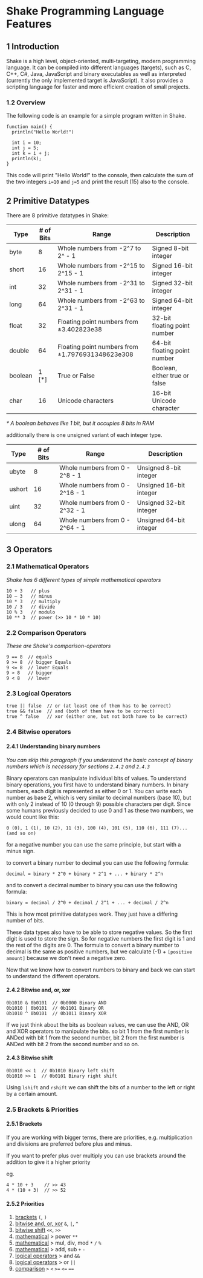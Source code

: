 # Shake Programming Language Features


## 1 Introduction

Shake is a high level, object-oriented, multi-targeting, modern programming
language. It can be compiled into different languages (targets), such as C, 
C++, C#, Java, JavaScript and binary executables as well as interpreted 
(currently the only implemented target is JavaScript).
It also provides a scripting language for faster and more efficient creation
of small projects.

### 1.2 Overview

The following code is an example for a simple program written in Shake.

```shake
function main() {
  println("Hello World!")

  int i = 10;
  int j = 5;
  int k = i + j;
  println(k);
}
```

This code will print "Hello World!" to the console, then calculate the sum 
of the two integers `i=10` and `j=5` and print the result (15) also to the 
console.
<!-- It already contains many features we will learn in the next chapters. -->

## 2 Primitive Datatypes

There are 8 primitive datatypes in Shake:

| Type    | # of Bits                | Range                                            | Description                        |
| ------- | ------------------------ | ------------------------------------------------ | ---------------------------------- |
| byte    | 8                        | Whole numbers from -2^7 to 2^ - 1                | Signed 8-bit integer               |
| short   | 16                       | Whole numbers from -2^15 to 2^15 - 1             | Signed 16-bit integer              |
| int     | 32                       | Whole numbers from -2^31 to 2^31 - 1             | Signed 32-bit integer              |
| long    | 64                       | Whole numbers from -2^63 to 2^31 - 1             | Signed 64-bit integer              |
| float   | 32                       | Floating point numbers from ±3.402823e38         | 32-bit floating point number       |
| double  | 64                       | Floating point numbers from ±1.7976931348623e308 | 64-bit floating point number       |
| boolean | 1 [*]                    | True or False                                    | Boolean, either true or false      |
| char    | 16                       | Unicode characters                               | 16-bit Unicode character           |

_* A boolean behaves like 1 bit, but it occupies 8 bits in RAM_

additionally there is one unsigned variant of each integer type.

| Type    | # of Bits  | Range                                            | Description                        |
| ------- | ---------- | ------------------------------------------------ | ---------------------------------- |
| ubyte   | 8          | Whole numbers from 0 - 2^8 - 1                   | Unsigned 8-bit integer             |
| ushort  | 16         | Whole numbers from 0 - 2^16 - 1                  | Unsigned 16-bit integer            |
| uint    | 32         | Whole numbers from 0 - 2^32 - 1                  | Unsigned 32-bit integer            |
| ulong   | 64         | Whole numbers from 0 - 2^64 - 1                  | Unsigned 64-bit integer            |

## 3 Operators

### 2.1 Mathematical Operators

_Shake has 6 different types of simple mathematical operators_

```shake
10 + 3   // plus
10 – 3   // minus
10 * 3   // multiply
10 / 3   // divide
10 % 3   // modulo
10 ** 3  // power (>> 10 * 10 * 10)
```

### 2.2 Comparison Operators

_These are Shake's comparison-operators_

```shake
9 == 8  // equals
9 >= 8  // bigger Equals
9 <= 8  // lower Equals
9 > 8   // bigger
9 < 8   // lower
```

### 2.3 Logical Operators

```shake
true || false  // or (at least one of them has to be correct) 
true && false  // and (both of them have to be correct)
true ^ false   // xor (either one, but not both have to be correct)
```

### 2.4 Bitwise operators

#### 2.4.1 Understanding binary numbers

_You can skip this paragraph if you understand the basic concept of binary numbers 
which is necessary for sections `2.4.2` and `2.4.3`_

Binary operators can manipulate individual bits of values.
To understand binary operations, you first have to understand binary numbers.
In binary numbers, each digit is represented as either 0 or 1. You can write each number
as base 2, which is very similar to decimal numbers (base 10), but with only 2 instead of 10 (0 through 9) possible characters per digit. Since some humans previously decided to use 0 and 1 as these two numbers, we would count like this:

```text
0 (0), 1 (1), 10 (2), 11 (3), 100 (4), 101 (5), 110 (6), 111 (7)... (and so on)
```

for a negative number you can use the same principle, but start with a minus sign.

to convert a binary number to decimal you can use the following formula:

```text
decimal = binary * 2^0 + binary * 2^1 + ... + binary * 2^n
```

and to convert a decimal number to binary you can use the following formula:

```text
binary = decimal / 2^0 + decimal / 2^1 + ... + decimal / 2^n
```

This is how most primitive datatypes work. They just have a differing number of bits.

These data types also have to be able to store negative values. So the first digit is used to store the sign.
So for negative numbers the first digit is 1 and the rest of the digits are 0.
The formula to convert a binary number to decimal is the same as positive numbers, but we calculate (-1) + `[positive amount]` because we don't need a negative zero.

Now that we know how to convert numbers to binary and back we can start to understand the different operators.

#### 2.4.2 Bitwise and, or, xor

```shake
0b1010 & 0b0101  // 0b0000 Binary AND
0b1010 | 0b0101  // 0b1101 Binary OR
0b1010 ^ 0b0101  // 0b1011 Binary XOR
```

If we just think about the bits as boolean values, we can use the AND, OR and XOR operators to manipulate the bits.
so bit 1 from the first number is ANDed with bit 1 from the second number, bit 2 from the first number is ANDed with bit 2 from the second number and so on.

#### 2.4.3 Bitwise shift

```shake
0b1010 << 1  // 0b1010 Binary left shift
0b1010 >> 1  // 0b0101 Binary right shift
```

Using `lshift` and `rshift` we can shift the bits of a number to the left or right by a certain amount.

### 2.5 Brackets & Priorities

#### 2.5.1 Brackets

If you are working with bigger terms, there are priorities, e.g.
multiplication and divisions are preferred before plus and minus.

If you want to prefer plus over multiply you can use brackets around
the addition to give it a higher priority

eg.

```shake
4 * 10 + 3    // >> 43
4 * (10 + 3)  // >> 52
```

#### 2.5.2 Priorities

1. [brackets](#2.5.1-Brackets) `(`, `)`
2. [bitwise and, or, xor](#2.4.2-Bitwise-and-or-xor) `&`, `|`, `^`
3. [bitwise shift](#2.4.3-Bitwise-shift) `<<`, `>>`
4. [mathematical](#2.1-Mathematical-operators) \> power `**`
5. [mathematical](#2.1-Mathematical-operators) \> mul, div, mod `*` `/` `%`
6. [mathematical](#2.1-Mathematical-operators) \> add, sub `+` `-`
7. [logical operators](#2.3-Logical-Operators) \> and `&&`
8. [logical operators](#2.3-Logical-Operators) \> or `||`
9. [comparison](#2.2-Comparison-Operators) `>` `<` `>=` `<=` `==`
